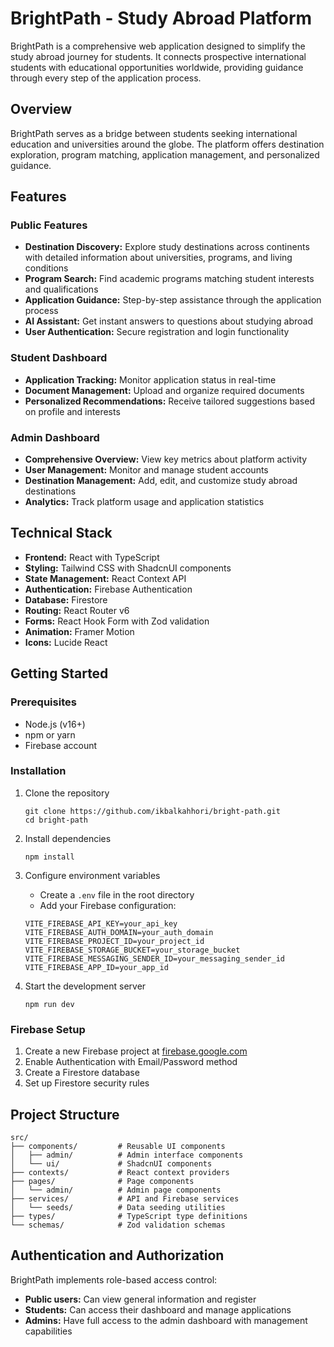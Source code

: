 # BrightPath - Study Abroad Platform
BrightPath is a comprehensive web application designed to simplify the study abroad journey for students. It connects prospective international students with educational opportunities worldwide, providing guidance through every step of the application process.

## Overview
BrightPath serves as a bridge between students seeking international education and universities around the globe. The platform offers destination exploration, program matching, application management, and personalized guidance.

## Features

### Public Features
- **Destination Discovery:** Explore study destinations across continents with detailed information about universities, programs, and living conditions
- **Program Search:** Find academic programs matching student interests and qualifications
- **Application Guidance:** Step-by-step assistance through the application process
- **AI Assistant:** Get instant answers to questions about studying abroad
- **User Authentication:** Secure registration and login functionality

### Student Dashboard
- **Application Tracking:** Monitor application status in real-time
- **Document Management:** Upload and organize required documents
- **Personalized Recommendations:** Receive tailored suggestions based on profile and interests

### Admin Dashboard
- **Comprehensive Overview:** View key metrics about platform activity
- **User Management:** Monitor and manage student accounts
- **Destination Management:** Add, edit, and customize study abroad destinations
- **Analytics:** Track platform usage and application statistics

## Technical Stack
- **Frontend:** React with TypeScript
- **Styling:** Tailwind CSS with ShadcnUI components
- **State Management:** React Context API
- **Authentication:** Firebase Authentication
- **Database:** Firestore
- **Routing:** React Router v6
- **Forms:** React Hook Form with Zod validation
- **Animation:** Framer Motion
- **Icons:** Lucide React

## Getting Started

### Prerequisites
- Node.js (v16+)
- npm or yarn
- Firebase account

### Installation

1. Clone the repository
   ```
   git clone https://github.com/ikbalkahhori/bright-path.git
   cd bright-path
   ```

2. Install dependencies
   ```
   npm install
   ```

3. Configure environment variables
   - Create a `.env` file in the root directory
   - Add your Firebase configuration:
   ```
   VITE_FIREBASE_API_KEY=your_api_key
   VITE_FIREBASE_AUTH_DOMAIN=your_auth_domain
   VITE_FIREBASE_PROJECT_ID=your_project_id
   VITE_FIREBASE_STORAGE_BUCKET=your_storage_bucket
   VITE_FIREBASE_MESSAGING_SENDER_ID=your_messaging_sender_id
   VITE_FIREBASE_APP_ID=your_app_id
   ```

4. Start the development server
   ```
   npm run dev
   ```

### Firebase Setup
1. Create a new Firebase project at [firebase.google.com](https://firebase.google.com)
2. Enable Authentication with Email/Password method
3. Create a Firestore database
4. Set up Firestore security rules

## Project Structure
```
src/
├── components/         # Reusable UI components
│   ├── admin/          # Admin interface components
│   └── ui/             # ShadcnUI components
├── contexts/           # React context providers
├── pages/              # Page components
│   └── admin/          # Admin page components
├── services/           # API and Firebase services
│   └── seeds/          # Data seeding utilities
├── types/              # TypeScript type definitions
└── schemas/            # Zod validation schemas
```

## Authentication and Authorization
BrightPath implements role-based access control:
- **Public users:** Can view general information and register
- **Students:** Can access their dashboard and manage applications
- **Admins:** Have full access to the admin dashboard with management capabilities